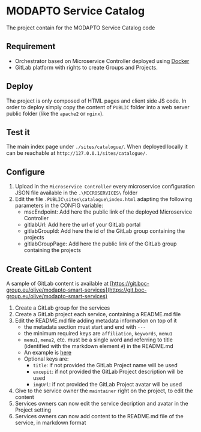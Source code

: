 # MODAPTO Service Catalog
The project contain for the MODAPTO Service Catalog code

## Requirement
- Orchestrator based on Microservice Controller deployed using [Docker](https://github.com/Modapto/orchestrator)
- GitLab platform with rights to create Groups and Projects.

## Deploy
The project is only composed of HTML pages and client side JS code. In order to deploy simply copy the content of `PUBLIC` folder into a web server public folder (like the `apache2` or `nginx`).

## Test it

The main index page under `./sites/catalogue/`.
When deployed locally it can be reachable at `http://127.0.0.1/sites/catalogue/`.

## Configure
1) Upload in the `Microservice Controller` every microservice configuration JSON file available in the `.\MICROSERVICES\` folder
2) Edit the file `.PUBLIC\sites\catalogue\index.html` adapting the following parameters in the CONFIG variable:
    - mscEndpoint: Add here the public link of the deployed Microservice Controller
    - gitlabUrl: Add here the url of your GitLab portal
    - gitlabGroupId: Add here the id of the GitLab group containing the projects
    - gitlabGroupPage: Add here the public link of the GitLab group containing the projects

## Create GitLab Content
A sample of GitLab content is available at [https://git.boc-group.eu/olive/modapto-smart-services](https://git.boc-group.eu/olive/modapto-smart-services)

1) Create a GitLab group for the services
2) Create a GitLab project each service, containing a README.md file
3) Edit the README.md file adding metadata information on top of it
    - the metadata section must start and end with `---`
    - the minimum required keys are `affiliation`, `keywords`, `menu1`
    - `menu1`, `menu2`, etc. must be a single word and referring to title (identified with the markdown element `#`) in the README.md
    - An example is [here](https://git.boc-group.eu/olive/modapto-smart-services/sample-smart-service-1/-/blob/main/README.md)
    - Optional keys are:
      - `title`: if not provided the GitLab Project name will be used
      - `excepit`: if not provided the GitLab Project description will be used
      - `imgUrl`: if not provided the GitLab Project avatar will be used
4) Give to the service owner the `maintainer` right on the project, to edit the content
5) Services owners can now edit the service decription and avatar in the Project setting
6) Services owners can now add content to the README.md file of the service, in markdown format